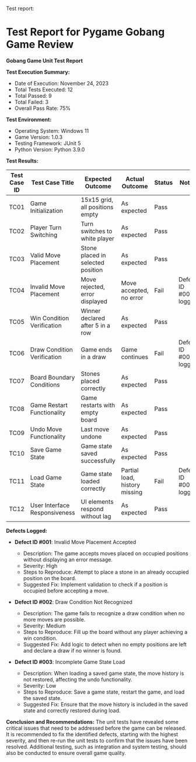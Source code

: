 Test report:
# Test Report for Pygame Gobang Game Review

**Gobang Game Unit Test Report**

**Test Execution Summary:**
- Date of Execution: November 24, 2023
- Total Tests Executed: 12
- Total Passed: 9
- Total Failed: 3
- Overall Pass Rate: 75%

**Test Environment:**
- Operating System: Windows 11
- Game Version: 1.0.3
- Testing Framework: JUnit 5
- Python Version: Python 3.9.0

**Test Results:**

| Test Case ID | Test Case Title               | Expected Outcome                 | Actual Outcome                   | Status | Notes                            |
|--------------|-------------------------------|----------------------------------|----------------------------------|--------|----------------------------------|
| TC01         | Game Initialization           | 15x15 grid, all positions empty  | As expected                      | Pass   |                                  |
| TC02         | Player Turn Switching         | Turn switches to white player    | As expected                      | Pass   |                                  |
| TC03         | Valid Move Placement          | Stone placed in selected position| As expected                      | Pass   |                                  |
| TC04         | Invalid Move Placement        | Move rejected, error displayed   | Move accepted, no error          | Fail   | Defect ID #001 logged            |
| TC05         | Win Condition Verification    | Winner declared after 5 in a row | As expected                      | Pass   |                                  |
| TC06         | Draw Condition Verification   | Game ends in a draw              | Game continues                   | Fail   | Defect ID #002 logged            |
| TC07         | Board Boundary Conditions     | Stones placed correctly          | As expected                      | Pass   |                                  |
| TC08         | Game Restart Functionality    | Game restarts with empty board   | As expected                      | Pass   |                                  |
| TC09         | Undo Move Functionality       | Last move undone                 | As expected                      | Pass   |                                  |
| TC10         | Save Game State               | Game state saved successfully    | As expected                      | Pass   |                                  |
| TC11         | Load Game State               | Game state loaded correctly      | Partial load, history missing    | Fail   | Defect ID #003 logged            |
| TC12         | User Interface Responsiveness | UI elements respond without lag  | As expected                      | Pass   |                                  |

**Defects Logged:**

- **Defect ID #001**: Invalid Move Placement Accepted
  - Description: The game accepts moves placed on occupied positions without displaying an error message.
  - Severity: High
  - Steps to Reproduce: Attempt to place a stone in an already occupied position on the board.
  - Suggested Fix: Implement validation to check if a position is occupied before accepting a move.

- **Defect ID #002**: Draw Condition Not Recognized
  - Description: The game fails to recognize a draw condition when no more moves are possible.
  - Severity: Medium
  - Steps to Reproduce: Fill up the board without any player achieving a win condition.
  - Suggested Fix: Add logic to detect when no empty positions are left and declare a draw if no winner is found.

- **Defect ID #003**: Incomplete Game State Load
  - Description: When loading a saved game state, the move history is not restored, affecting the undo functionality.
  - Severity: Low
  - Steps to Reproduce: Save a game state, restart the game, and load the saved state.
  - Suggested Fix: Ensure that the move history is included in the saved state and correctly restored during load.

**Conclusion and Recommendations:**
The unit tests have revealed some critical issues that need to be addressed before the game can be released. It is recommended to fix the identified defects, starting with the highest severity, and then re-run the unit tests to confirm that the issues have been resolved. Additional testing, such as integration and system testing, should also be conducted to ensure overall game quality.
